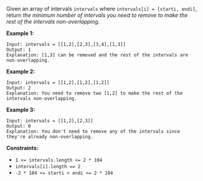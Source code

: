 Given an array of intervals `intervals` where `intervals[i] = [starti, endi]`,
return _the minimum number of intervals you need to remove to make the rest of
the intervals non-overlapping_.



**Example 1:**

    
    
    Input: intervals = [[1,2],[2,3],[3,4],[1,3]]
    Output: 1
    Explanation: [1,3] can be removed and the rest of the intervals are non-overlapping.
    

**Example 2:**

    
    
    Input: intervals = [[1,2],[1,2],[1,2]]
    Output: 2
    Explanation: You need to remove two [1,2] to make the rest of the intervals non-overlapping.
    

**Example 3:**

    
    
    Input: intervals = [[1,2],[2,3]]
    Output: 0
    Explanation: You don't need to remove any of the intervals since they're already non-overlapping.
    



**Constraints:**

  * `1 <= intervals.length <= 2 * 104`
  * `intervals[i].length == 2`
  * `-2 * 104 <= starti < endi <= 2 * 104`

